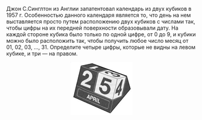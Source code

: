 Джон С.Синглтон  из Англии  запатентовал  календарь из двух кубиков в 1957 г. Особенностью данного календаря является то, что день на нем выставляется просто путем расположению двух кубиков с числами так, чтобы цифры на их передней поверхности  образовывали  дату. На каждой стороне кубика было только по одной цифре, от 0 до 9, и  кубики можно  было  расположить так, чтобы получить любое число месяц от 01, 02, 03, $\dots$, 31. Определите четыре цифры,  которые не видны на левом кубике, и три — на правом. 
<p align="center"><img src="./2010_7_1.jpg" height=""></p>